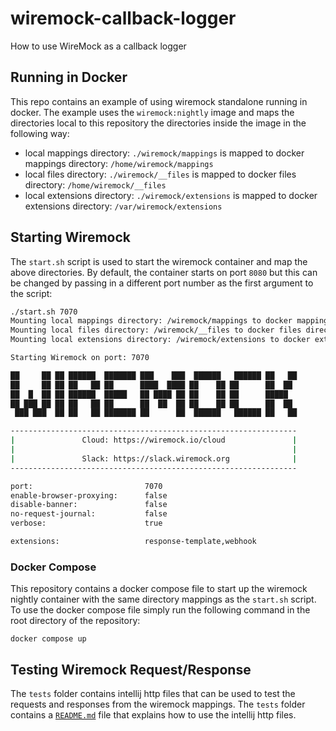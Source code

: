 # wiremock-callback-logger

How to use WireMock as a callback logger

## Running in Docker

This repo contains an example of using wiremock standalone running in docker. The example uses the `wiremock:nightly`
image and maps the directories local to this repository the directories inside the image in the following way:

* local mappings directory: `./wiremock/mappings` is mapped to docker mappings directory: `/home/wiremock/mappings`
* local files directory: `./wiremock/__files` is mapped to docker files directory: `/home/wiremock/__files`
* local extensions directory: `./wiremock/extensions` is mapped to docker extensions
  directory: `/var/wiremock/extensions`

## Starting Wiremock

The `start.sh` script is used to start the wiremock container and map the above directories. By default, the container
starts on port `8080` but this can be changed by passing in a different port number as the first argument to the
script:

```bash
./start.sh 7070
Mounting local mappings directory: /wiremock/mappings to docker mappings directory: /home/wiremock/mappings
Mounting local files directory: /wiremock/__files to docker files directory: /home/wiremock/__files
Mounting local extensions directory: /wiremock/extensions to docker extensions directory: /var/wiremock/extensions

Starting Wiremock on port: 7070

██     ██ ██ ██████  ███████ ███    ███  ██████   ██████ ██   ██
██     ██ ██ ██   ██ ██      ████  ████ ██    ██ ██      ██  ██
██  █  ██ ██ ██████  █████   ██ ████ ██ ██    ██ ██      █████
██ ███ ██ ██ ██   ██ ██      ██  ██  ██ ██    ██ ██      ██  ██
 ███ ███  ██ ██   ██ ███████ ██      ██  ██████   ██████ ██   ██

----------------------------------------------------------------
|               Cloud: https://wiremock.io/cloud               |
|                                                              |
|               Slack: https://slack.wiremock.org              |
----------------------------------------------------------------

port:                         7070
enable-browser-proxying:      false
disable-banner:               false
no-request-journal:           false
verbose:                      true

extensions:                   response-template,webhook
```

### Docker Compose

This repository contains a docker compose file to start up the wiremock nightly container with the same directory
mappings as the `start.sh` script. To use the docker compose file simply run the following command in the root
directory of the repository:

```shell
docker compose up
```

## Testing Wiremock Request/Response

The `tests` folder contains intellij http files that can be used to test the requests and responses from
the wiremock mappings. The `tests` folder contains a [`README.md`](tests/README.md) file that explains how to use the
intellij http files.

